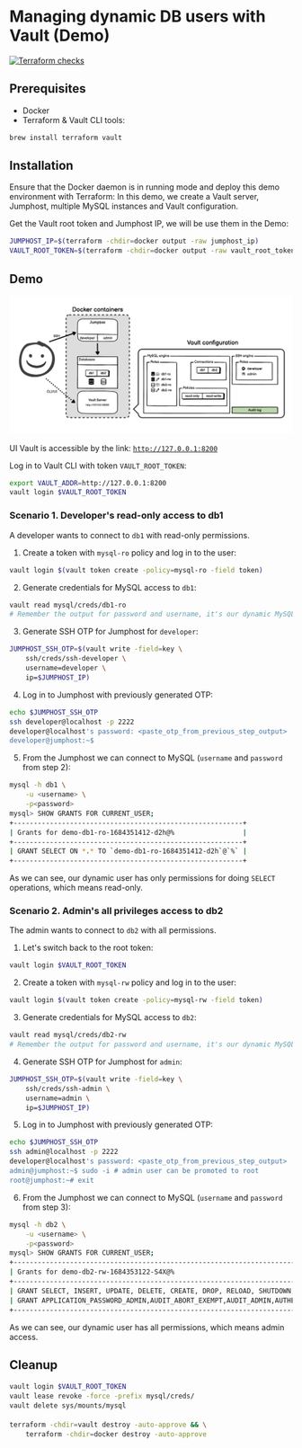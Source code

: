 # Managing dynamic DB users with Vault (Demo)

[![Terraform checks](https://github.com/Amet13/dynamic-dbusers-vault-demo/actions/workflows/tf-checks.yml/badge.svg)](https://github.com/Amet13/dynamic-dbusers-vault-demo/actions/workflows/tf-checks.yml)

## Prerequisites

- Docker
- Terraform & Vault CLI tools:

```bash
brew install terraform vault
```

## Installation

Ensure that the Docker daemon is in running mode and deploy this demo environment with Terraform:
In this demo, we create a Vault server, Jumphost, multiple MySQL instances and Vault configuration.

Get the Vault root token and Jumphost IP, we will be use them in the Demo:

```bash
JUMPHOST_IP=$(terraform -chdir=docker output -raw jumphost_ip)
VAULT_ROOT_TOKEN=$(terraform -chdir=docker output -raw vault_root_token)
```

## Demo

![](image.png)

UI Vault is accessible by the link: [`http://127.0.0.1:8200`](http://127.0.0.1:8200/ui/)

Log in to Vault CLI with token `VAULT_ROOT_TOKEN`:

```bash
export VAULT_ADDR=http://127.0.0.1:8200
vault login $VAULT_ROOT_TOKEN
```

### Scenario 1. Developer's read-only access to db1

A developer wants to connect to `db1` with read-only permissions.

1. Create a token with `mysql-ro` policy and log in to the user:

```bash
vault login $(vault token create -policy=mysql-ro -field token)
```

2. Generate credentials for MySQL access to `db1`:

```bash
vault read mysql/creds/db1-ro
# Remember the output for password and username, it's our dynamic MySQL user creds
```

3. Generate SSH OTP for Jumphost for `developer`:

```bash
JUMPHOST_SSH_OTP=$(vault write -field=key \
    ssh/creds/ssh-developer \
    username=developer \
    ip=$JUMPHOST_IP)
```

4. Log in to Jumphost with previously generated OTP:

```bash
echo $JUMPHOST_SSH_OTP
ssh developer@localhost -p 2222
developer@localhost's password: <paste_otp_from_previous_step_output>
developer@jumphost:~$ 
```

5. From the Jumphost we can connect to MySQL (`username` and `password` from step 2):

```bash
mysql -h db1 \
    -u <username> \
    -p<password>
mysql> SHOW GRANTS FOR CURRENT_USER;
+---------------------------------------------------------+
| Grants for demo-db1-ro-1684351412-d2h@%                 |
+---------------------------------------------------------+
| GRANT SELECT ON *.* TO `demo-db1-ro-1684351412-d2h`@`%` |
+---------------------------------------------------------+
```

As we can see, our dynamic user has only permissions for doing `SELECT` operations, which means read-only.

### Scenario 2. Admin's all privileges access to db2

The admin wants to connect to `db2` with all permissions.

1. Let's switch back to the root token:

```bash
vault login $VAULT_ROOT_TOKEN
```

2. Create a token with `mysql-rw` policy and log in to the user:

```bash
vault login $(vault token create -policy=mysql-rw -field token)
```

3. Generate credentials for MySQL access to `db2`:

```bash
vault read mysql/creds/db2-rw
# Remember the output for password and username, it's our dynamic MySQL user creds
```

4. Generate SSH OTP for Jumphost for `admin`:

```bash
JUMPHOST_SSH_OTP=$(vault write -field=key \
    ssh/creds/ssh-admin \
    username=admin \
    ip=$JUMPHOST_IP)
```

5. Log in to Jumphost with previously generated OTP:

```bash
echo $JUMPHOST_SSH_OTP
ssh admin@localhost -p 2222
developer@localhost's password: <paste_otp_from_previous_step_output>
admin@jumphost:~$ sudo -i # admin user can be promoted to root
root@jumphost:~# exit
```

6. From the Jumphost we can connect to MySQL (`username` and `password` from step 3):

```bash
mysql -h db2 \
    -u <username> \
    -p<password>
mysql> SHOW GRANTS FOR CURRENT_USER;
+------------------------------------------------------------------------------------------------------------------------------------------------------------------------------------------------------------------------------------------------------------------------------------------------------------------------------------------------------------------------------------------------------------------------------------------------------------------------------------------------------------------------------------------------------------------------------------------------------------------------------------------------------------------------------------------------------------------------------------------------------------------------------------------+
| Grants for demo-db2-rw-1684353122-S4X@%                                                                                                                                                                                                                                                                                                                                                                                                                                                                                                                                                                                                                                                                                                                                                  |
+------------------------------------------------------------------------------------------------------------------------------------------------------------------------------------------------------------------------------------------------------------------------------------------------------------------------------------------------------------------------------------------------------------------------------------------------------------------------------------------------------------------------------------------------------------------------------------------------------------------------------------------------------------------------------------------------------------------------------------------------------------------------------------------+
| GRANT SELECT, INSERT, UPDATE, DELETE, CREATE, DROP, RELOAD, SHUTDOWN, PROCESS, FILE, REFERENCES, INDEX, ALTER, SHOW DATABASES, SUPER, CREATE TEMPORARY TABLES, LOCK TABLES, EXECUTE, REPLICATION SLAVE, REPLICATION CLIENT, CREATE VIEW, SHOW VIEW, CREATE ROUTINE, ALTER ROUTINE, CREATE USER, EVENT, TRIGGER, CREATE TABLESPACE, CREATE ROLE, DROP ROLE ON *.* TO `demo-db2-rw-1684353122-S4X`@`%`                                                                                                                                                                                                                                                                                                                                                                                     |
| GRANT APPLICATION_PASSWORD_ADMIN,AUDIT_ABORT_EXEMPT,AUDIT_ADMIN,AUTHENTICATION_POLICY_ADMIN,BACKUP_ADMIN,BINLOG_ADMIN,BINLOG_ENCRYPTION_ADMIN,CLONE_ADMIN,CONNECTION_ADMIN,ENCRYPTION_KEY_ADMIN,FIREWALL_EXEMPT,FLUSH_OPTIMIZER_COSTS,FLUSH_STATUS,FLUSH_TABLES,FLUSH_USER_RESOURCES,GROUP_REPLICATION_ADMIN,GROUP_REPLICATION_STREAM,INNODB_REDO_LOG_ARCHIVE,INNODB_REDO_LOG_ENABLE,PASSWORDLESS_USER_ADMIN,PERSIST_RO_VARIABLES_ADMIN,REPLICATION_APPLIER,REPLICATION_SLAVE_ADMIN,RESOURCE_GROUP_ADMIN,RESOURCE_GROUP_USER,ROLE_ADMIN,SENSITIVE_VARIABLES_OBSERVER,SERVICE_CONNECTION_ADMIN,SESSION_VARIABLES_ADMIN,SET_USER_ID,SHOW_ROUTINE,SYSTEM_USER,SYSTEM_VARIABLES_ADMIN,TABLE_ENCRYPTION_ADMIN,TELEMETRY_LOG_ADMIN,XA_RECOVER_ADMIN ON *.* TO `demo-db2-rw-1684353122-S4X`@`%` |
+------------------------------------------------------------------------------------------------------------------------------------------------------------------------------------------------------------------------------------------------------------------------------------------------------------------------------------------------------------------------------------------------------------------------------------------------------------------------------------------------------------------------------------------------------------------------------------------------------------------------------------------------------------------------------------------------------------------------------------------------------------------------------------------+
```

As we can see, our dynamic user has all permissions, which means admin access.

## Cleanup

```bash
vault login $VAULT_ROOT_TOKEN
vault lease revoke -force -prefix mysql/creds/
vault delete sys/mounts/mysql

terraform -chdir=vault destroy -auto-approve && \
    terraform -chdir=docker destroy -auto-approve
```
